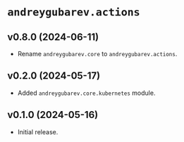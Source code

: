 # `andreygubarev.actions`

## v0.8.0 (2024-06-11)

- Rename `andreygubarev.core` to `andreygubarev.actions`.

## v0.2.0 (2024-05-17)

- Added `andreygubarev.core.kubernetes` module.

## v0.1.0 (2024-05-16)

- Initial release.
